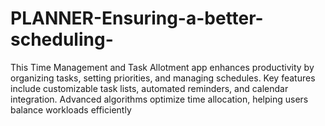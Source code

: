 # PLANNER-Ensuring-a-better-scheduling-
This Time Management and Task Allotment app enhances productivity by organizing tasks, setting priorities, and managing schedules. Key features include customizable task lists, automated reminders, and calendar integration. Advanced algorithms optimize time allocation, helping users balance workloads efficiently
